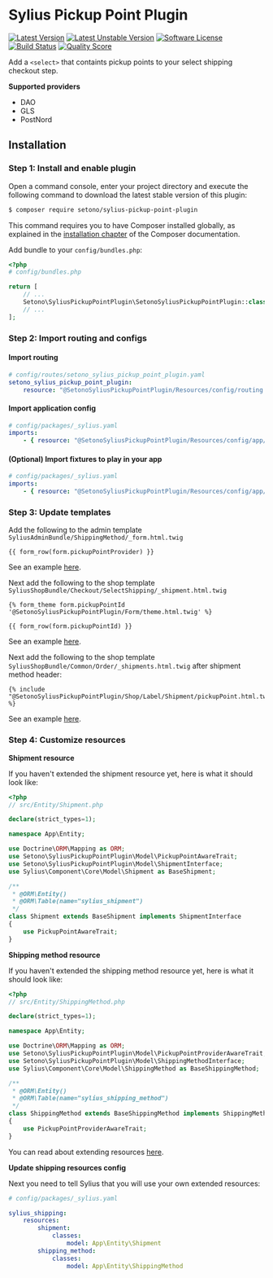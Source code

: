 # Sylius Pickup Point Plugin

[![Latest Version][ico-version]][link-packagist]
[![Latest Unstable Version][ico-unstable-version]][link-packagist]
[![Software License][ico-license]](LICENSE)
[![Build Status][ico-travis]][link-travis]
[![Quality Score][ico-code-quality]][link-code-quality]

Add a `<select>` that containts pickup points to your select shipping checkout step.

**Supported providers**
- DAO
- GLS
- PostNord

## Installation


### Step 1: Install and enable plugin

Open a command console, enter your project directory and execute the following command to download the latest stable version of this plugin:

```bash
$ composer require setono/sylius-pickup-point-plugin
```

This command requires you to have Composer installed globally, as explained in the [installation chapter](https://getcomposer.org/doc/00-intro.md) of the Composer documentation.

Add bundle to your `config/bundles.php`:

```php
<?php
# config/bundles.php

return [
    // ...
    Setono\SyliusPickupPointPlugin\SetonoSyliusPickupPointPlugin::class => ['all' => true],
    // ...
];

```

### Step 2: Import routing and configs

#### Import routing
 
````yaml
# config/routes/setono_sylius_pickup_point_plugin.yaml
setono_sylius_pickup_point_plugin:
    resource: "@SetonoSyliusPickupPointPlugin/Resources/config/routing.yaml"
````

#### Import application config

````yaml
# config/packages/_sylius.yaml
imports:
    - { resource: "@SetonoSyliusPickupPointPlugin/Resources/config/app/config.yaml" }    
````

#### (Optional) Import fixtures to play in your app

````yaml
# config/packages/_sylius.yaml
imports:
    - { resource: "@SetonoSyliusPickupPointPlugin/Resources/config/app/fixtures.yaml" }    
````

### Step 3: Update templates

Add the following to the admin template `SyliusAdminBundle/ShippingMethod/_form.html.twig`

```twig
{{ form_row(form.pickupPointProvider) }}
```

See an example [here](tests/Application/templates/bundles/SyliusAdminBundle/ShippingMethod/_form.html.twig).

Next add the following to the shop template `SyliusShopBundle/Checkout/SelectShipping/_shipment.html.twig`

```twig
{% form_theme form.pickupPointId '@SetonoSyliusPickupPointPlugin/Form/theme.html.twig' %}

{{ form_row(form.pickupPointId) }}
```

See an example [here](tests/Application/templates/bundles/SyliusShopBundle/Checkout/SelectShipping/_shipment.html.twig).

Next add the following to the shop template `SyliusShopBundle/Common/Order/_shipments.html.twig`
after shipment method header:

```twig
{% include "@SetonoSyliusPickupPointPlugin/Shop/Label/Shipment/pickupPoint.html.twig" %}
```

See an example [here](tests/Application/templates/bundles/SyliusShopBundle/Common/Order/_shipments.html.twig).

### Step 4: Customize resources

**Shipment resource**

If you haven't extended the shipment resource yet, here is what it should look like:

```php
<?php
// src/Entity/Shipment.php

declare(strict_types=1);

namespace App\Entity;

use Doctrine\ORM\Mapping as ORM;
use Setono\SyliusPickupPointPlugin\Model\PickupPointAwareTrait;
use Setono\SyliusPickupPointPlugin\Model\ShipmentInterface;
use Sylius\Component\Core\Model\Shipment as BaseShipment;

/**
 * @ORM\Entity()
 * @ORM\Table(name="sylius_shipment")
 */
class Shipment extends BaseShipment implements ShipmentInterface
{
    use PickupPointAwareTrait;
}
```

**Shipping method resource**

If you haven't extended the shipping method resource yet, here is what it should look like:

```php
<?php
// src/Entity/ShippingMethod.php

declare(strict_types=1);

namespace App\Entity;

use Doctrine\ORM\Mapping as ORM;
use Setono\SyliusPickupPointPlugin\Model\PickupPointProviderAwareTrait;
use Setono\SyliusPickupPointPlugin\Model\ShippingMethodInterface;
use Sylius\Component\Core\Model\ShippingMethod as BaseShippingMethod;

/**
 * @ORM\Entity()
 * @ORM\Table(name="sylius_shipping_method")
 */
class ShippingMethod extends BaseShippingMethod implements ShippingMethodInterface
{
    use PickupPointProviderAwareTrait;
}

```

You can read about extending resources [here](https://docs.sylius.com/en/latest/customization/model.html).

**Update shipping resources config**

Next you need to tell Sylius that you will use your own extended resources:

```yaml
# config/packages/_sylius.yaml

sylius_shipping:
    resources:
        shipment:
            classes:
                model: App\Entity\Shipment
        shipping_method:
            classes:
                model: App\Entity\ShippingMethod
```

[ico-version]: https://poser.pugx.org/setono/sylius-pickup-point-plugin/v/stable
[ico-unstable-version]: https://poser.pugx.org/setono/sylius-pickup-point-plugin/v/unstable
[ico-license]: https://poser.pugx.org/setono/sylius-pickup-point-plugin/license
[ico-travis]: https://travis-ci.com/Setono/SyliusPickupPointPlugin.svg?branch=master
[ico-code-quality]: https://img.shields.io/scrutinizer/g/Setono/SyliusPickupPointPlugin.svg?style=flat-square

[link-packagist]: https://packagist.org/packages/setono/sylius-pickup-point-plugin
[link-travis]: https://travis-ci.com/Setono/SyliusPickupPointPlugin
[link-code-quality]: https://scrutinizer-ci.com/g/Setono/SyliusPickupPointPlugin
